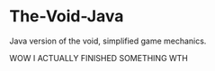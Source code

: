 # The-Void-Java
Java version of the void, simplified game mechanics.


WOW I ACTUALLY FINISHED SOMETHING WTH
